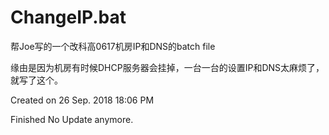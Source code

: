 # ChangeIP.bat

帮Joe写的一个改科高0617机房IP和DNS的batch file

缘由是因为机房有时候DHCP服务器会挂掉，一台一台的设置IP和DNS太麻烦了，就写了这个。

Created on 26 Sep. 2018 18:06 PM

Finished
No Update anymore.
